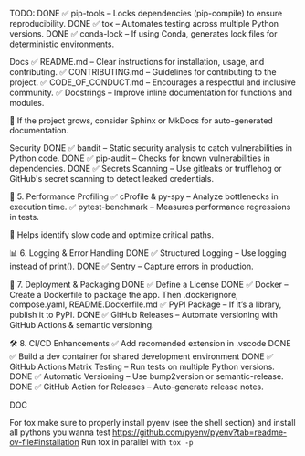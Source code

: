 TODO:
DONE ✅ pip-tools – Locks dependencies (pip-compile) to ensure reproducibility.
DONE ✅ tox – Automates testing across multiple Python versions.
DONE ✅ conda-lock – If using Conda, generates lock files for deterministic environments.

Docs
✅ README.md – Clear instructions for installation, usage, and contributing.
✅ CONTRIBUTING.md – Guidelines for contributing to the project.
✅ CODE_OF_CONDUCT.md – Encourages a respectful and inclusive community.
✅ Docstrings – Improve inline documentation for functions and modules.

📌 If the project grows, consider Sphinx or MkDocs for auto-generated documentation.




Security
DONE ✅ bandit – Static security analysis to catch vulnerabilities in Python code.
DONE ✅ pip-audit – Checks for known vulnerabilities in dependencies.
DONE ✅ Secrets Scanning – Use gitleaks or trufflehog or GitHub's secret scanning to detect leaked credentials.


🚀 5. Performance Profiling
✅ cProfile & py-spy – Analyze bottlenecks in execution time.
✅ pytest-benchmark – Measures performance regressions in tests.

📌 Helps identify slow code and optimize critical paths.

📊 6. Logging & Error Handling
DONE ✅ Structured Logging – Use logging instead of print().
DONE ✅ Sentry – Capture errors in production.



📡 7. Deployment & Packaging
DONE ✅ Define a License
DONE ✅ Docker – Create a Dockerfile to package the app. Then .dockerignore, compose.yaml, README.Dockerfile.md
✅ PyPI Package – If it’s a library, publish it to PyPI.
DONE ✅ GitHub Releases – Automate versioning with GitHub Actions & semantic versioning.



🛠 8. CI/CD Enhancements
 ✅  Add recomended extension in .vscode
DONE ✅  Build a dev container for shared development environment
DONE ✅ GitHub Actions Matrix Testing – Run tests on multiple Python versions.
DONE ✅ Automatic Versioning – Use bump2version or semantic-release.
DONE ✅ GitHub Action for Releases – Auto-generate release notes.



DOC

For tox make sure to properly install pyenv (see the shell section) and install all pythons you wanna test
https://github.com/pyenv/pyenv?tab=readme-ov-file#installation
Run tox in parallel with `tox -p`



